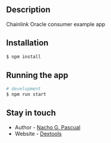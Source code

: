 ## Description

Chainlink Oracle consumer example app

## Installation

```bash
$ npm install
```

## Running the app

```bash
# development
$ npm run start
```

## Stay in touch

- Author - [Nacho G. Pascual](https://github.com/pascuals)
- Website - [Dextools](https://www.dextools.io)
